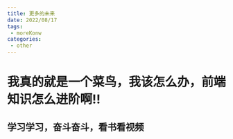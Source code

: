 ```yaml
---
title: 更多的未来
date: 2022/08/17
tags:
 - moreKonw
categories:
 - other
---
```


# 我真的就是一个菜鸟，我该怎么办，前端知识怎么进阶啊!!
## 学习学习，奋斗奋斗，看书看视频
